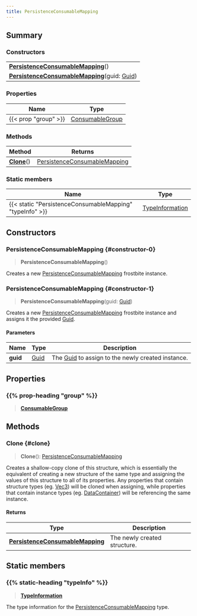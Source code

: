 ```yaml
---
title: PersistenceConsumableMapping
---
```


## Summary

### Constructors

|  |
| --- |
| **[PersistenceConsumableMapping](#constructor-0)**() |
| **[PersistenceConsumableMapping](#constructor-1)**(guid: [Guid](/vext/ref/shared/type/guid)) |

### Properties

| Name | Type |
| ---- | ---- |
| {{< prop "group" >}} | [ConsumableGroup](/vext/ref/fb/consumablegroup) |

### Methods

| Method | Returns |
| ------ | ------- |
| **[Clone](#clone)**() | [PersistenceConsumableMapping](/vext/ref/fb/persistenceconsumablemapping) |

### Static members

| Name | Type |
| ---- | ---- |
| {{< static "PersistenceConsumableMapping" "typeInfo" >}} | [TypeInformation](/vext/ref/shared/type/typeinformation) |

## Constructors

### PersistenceConsumableMapping {#constructor-0}

> **PersistenceConsumableMapping**()

Creates a new [PersistenceConsumableMapping](/vext/ref/fb/persistenceconsumablemapping) frostbite instance.

### PersistenceConsumableMapping {#constructor-1}

> **PersistenceConsumableMapping**(guid: [Guid](/vext/ref/shared/type/guid))

Creates a new [PersistenceConsumableMapping](/vext/ref/fb/persistenceconsumablemapping) frostbite instance and assigns it the provided [Guid](/vext/ref/shared/type/guid).

#### Parameters

| Name | Type | Description |
| ---- | ---- | ----------- |
| **guid** | [Guid](/vext/ref/shared/type/guid) | The [Guid](/vext/ref/shared/type/guid) to assign to the newly created instance. |

## Properties

### {{% prop-heading "group" %}}

> **[ConsumableGroup](/vext/ref/fb/consumablegroup)**

## Methods

### Clone {#clone}

> **Clone**(): [PersistenceConsumableMapping](/vext/ref/fb/persistenceconsumablemapping)

Creates a shallow-copy clone of this structure, which is essentially the equivalent of creating a new structure of the same type and assigning the values of this structure to all of its properties. Any properties that contain structure types (eg. [Vec3](/vext/ref/shared/type/vec3)) will be cloned when assigning, while properties that contain instance types (eg. [DataContainer](/vext/ref/shared/type/datacontainer)) will be referencing the same instance.

#### Returns

| Type | Description |
| ---- | ----------- |
| **[PersistenceConsumableMapping](/vext/ref/fb/persistenceconsumablemapping)** | The newly created structure. |

## Static members

### {{% static-heading "typeInfo" %}}

> **[TypeInformation](/vext/ref/shared/type/typeinformation)**

The type information for the [PersistenceConsumableMapping](/vext/ref/fb/persistenceconsumablemapping) type.

